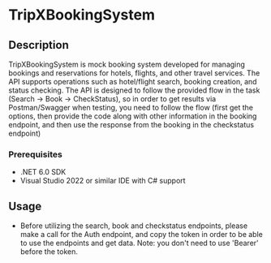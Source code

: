 # TripXBookingSystem

## Description
TripXBookingSystem is mock booking system developed for managing bookings and reservations for hotels, flights, and other travel services. The API supports operations such as hotel/flight search, booking creation, and status checking.
The API is designed to follow the provided flow in the task (Search -> Book -> CheckStatus), so in order to get results via Postman/Swagger when testing, you need to follow the flow (first get the options, then provide the code along with other information in the booking endpoint, and then use the response from the booking in the checkstatus endpoint)

### Prerequisites
- .NET 6.0 SDK
- Visual Studio 2022 or similar IDE with C# support

## Usage
- Before utilizing the search, book and checkstatus endpoints, please make a call for the Auth endpoint, and copy the token in order to be able to use the endpoints and get data. Note: you don't need to use 'Bearer' before the token.